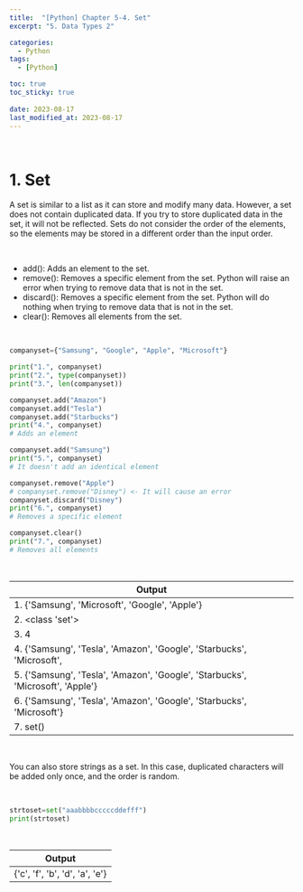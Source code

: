 ```yaml
---
title:  "[Python] Chapter 5-4. Set"
excerpt: "5. Data Types 2"

categories:
  - Python
tags:
  - [Python]

toc: true
toc_sticky: true
 
date: 2023-08-17
last_modified_at: 2023-08-17
---
```


&nbsp;

# 1. Set
A set is similar to a list as it can store and modify many data. However, a set does not contain duplicated data. If you try to store duplicated data in the set, it will not be reflected. Sets do not consider the order of the elements, so the elements may be stored in a different order than the input order.

&nbsp;

- add(): Adds an element to the set.
- remove(): Removes a specific element from the set. Python will raise an error when trying to remove data that is not in the set.
- discard(): Removes a specific element from the set. Python will do nothing when trying to remove data that is not in the set.
- clear(): Removes all elements from the set.

&nbsp;

```python
companyset={"Samsung", "Google", "Apple", "Microsoft"}

print("1.", companyset)
print("2.", type(companyset))
print("3.", len(companyset))

companyset.add("Amazon")
companyset.add("Tesla")
companyset.add("Starbucks")
print("4.", companyset)
# Adds an element

companyset.add("Samsung")
print("5.", companyset)
# It doesn't add an identical element

companyset.remove("Apple")
# companyset.remove("Disney") <- It will cause an error
companyset.discard("Disney")
print("6.", companyset)
# Removes a specific element

companyset.clear()
print("7.", companyset)
# Removes all elements
```

&nbsp;

| Output |
|---|
| 1. {'Samsung', 'Microsoft', 'Google', 'Apple'} |
| 2. <class 'set'> |
| 3. 4 |
| 4. {'Samsung', 'Tesla', 'Amazon', 'Google', 'Starbucks', 'Microsoft', | 'Apple'} |
| 5. {'Samsung', 'Tesla', 'Amazon', 'Google', 'Starbucks', 'Microsoft', 'Apple'} |
| 6. {'Samsung', 'Tesla', 'Amazon', 'Google', 'Starbucks', 'Microsoft'} |
| 7. set() |

&nbsp;

You can also store strings as a set. In this case, duplicated characters will be added only once, and the order is random.

&nbsp;

```python
strtoset=set("aaabbbbcccccddefff")
print(strtoset)
```

&nbsp;

| Output |
|---|
| {'c', 'f', 'b', 'd', 'a', 'e'} |
